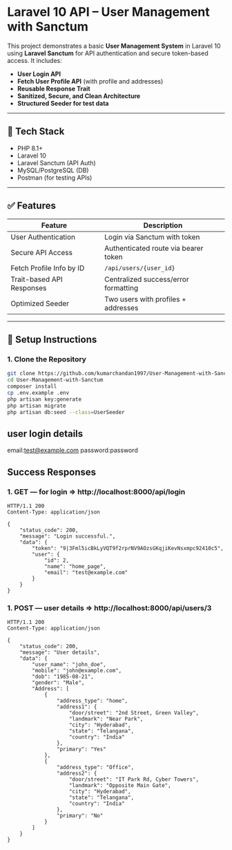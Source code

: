 # Laravel 10 API – User Management with Sanctum

This project demonstrates a basic **User Management System** in Laravel 10 using **Laravel Sanctum** for API authentication and secure token-based access. It includes:

- **User Login API**
- **Fetch User Profile API** (with profile and addresses)
- **Reusable Response Trait**
- **Sanitized, Secure, and Clean Architecture**
- **Structured Seeder for test data**

---

## 🔧 Tech Stack

- PHP 8.1+
- Laravel 10
- Laravel Sanctum (API Auth)
- MySQL/PostgreSQL (DB)
- Postman (for testing APIs)

---

## ✅ Features

| Feature                         | Description                              |
|----------------------------------|------------------------------------------|
| User Authentication             | Login via Sanctum with token             |
| Secure API Access               | Authenticated route via bearer token     |
| Fetch Profile Info by ID        | `/api/users/{user_id}`                   |
| Trait-based API Responses       | Centralized success/error formatting     |
| Optimized Seeder                | Two users with profiles + addresses      |

---

## 🚀 Setup Instructions

### 1. Clone the Repository

```bash
git clone https://github.com/kumarchandan1997/User-Management-with-Sanctum.git
cd User-Management-with-Sanctum
composer install
cp .env.example .env
php artisan key:generate
php artisan migrate
php artisan db:seed --class=UserSeeder
```

## user login details

email:test@example.com
password:password

## Success Responses

### 1. GET — for login =>  http://localhost:8000/api/login

```http
HTTP/1.1 200
Content-Type: application/json

{
    "status_code": 200,
    "message": "Login successful.",
    "data": {
        "token": "9|3Fml5icBkLyVQT9f2rprNV9AOzsGKqjiKevNsxmpc92410c5",
        "user": {
            "id": 2,
            "name": "home_page",
            "email": "test@example.com"
        }
    }
}
```

### 1. POST — user details =>  http://localhost:8000/api/users/3

```http
HTTP/1.1 200
Content-Type: application/json

{
    "status_code": 200,
    "message": "User details",
    "data": {
        "user_name": "john_doe",
        "mobile": "john@example.com",
        "dob": "1985-08-21",
        "gender": "Male",
        "Address": [
            {
                "address_type": "home",
                "address1": {
                    "door/street": "2nd Street, Green Valley",
                    "landmark": "Near Park",
                    "city": "Hyderabad",
                    "state": "Telangana",
                    "country": "India"
                },
                "primary": "Yes"
            },
            {
                "address_type": "Office",
                "address2": {
                    "door/street": "IT Park Rd, Cyber Towers",
                    "landmark": "Opposite Main Gate",
                    "city": "Hyderabad",
                    "state": "Telangana",
                    "country": "India"
                },
                "primary": "No"
            }
        ]
    }
}
```